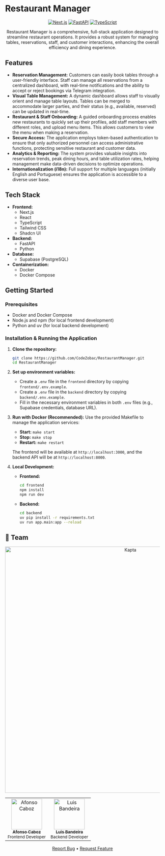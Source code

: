 # Restaurant Manager

<div align="center">

[![Next.js](https://img.shields.io/badge/Next.js-15.3.4-black?style=flat-square&logo=next.js)](https://nextjs.org/)
[![FastAPI](https://img.shields.io/badge/FastAPI-0.104.0-009688?style=flat-square&logo=fastapi)](https://fastapi.tiangolo.com/)
[![TypeScript](https://img.shields.io/badge/TypeScript-5-blue?style=flat-square&logo=typescript)](https://www.typescriptlang.org/)

</div>

<div align="center">

Restaurant Manager is a comprehensive, full-stack application designed to streamline restaurant operations. It provides a robust system for managing tables, reservations, staff, and customer interactions, enhancing the overall efficiency and dining experience.

</div>

## Features

*   **Reservation Management:** Customers can easily book tables through a user-friendly interface. Staff can manage all reservations from a centralized dashboard, with real-time notifications and the ability to accept or reject bookings via Telegram integration.
*   **Visual Table Management:** A dynamic dashboard allows staff to visually orient and manage table layouts. Tables can be merged to accommodate larger parties, and their status (e.g., available, reserved) can be updated in real-time.
*   **Restaurant & Staff Onboarding:** A guided onboarding process enables new restaurants to quickly set up their profiles, add staff members with different roles, and upload menu items. This allows customers to view the menu when making a reservation.
*   **Secure Access:** The application employs token-based authentication to ensure that only authorized personnel can access administrative functions, protecting sensitive restaurant and customer data.
*   **Analytics & Reporting:** The system provides valuable insights into reservation trends, peak dining hours, and table utilization rates, helping management make data-driven decisions to optimize operations.
*   **Internationalization (i18n):** Full support for multiple languages (initially English and Portuguese) ensures the application is accessible to a diverse user base.

## Tech Stack

*   **Frontend:**
    *   Next.js
    *   React
    *   TypeScript
    *   Tailwind CSS
    *   Shadcn UI
*   **Backend:**
    *   FastAPI
    *   Python
*   **Database:**
    *   Supabase (PostgreSQL)
*   **Containerization:**
    *   Docker
    *   Docker Compose

## Getting Started

### Prerequisites

*   Docker and Docker Compose
*   Node.js and npm (for local frontend development)
*   Python and uv (for local backend development)

### Installation & Running the Application

1.  **Clone the repository:**
    ```bash
    git clone https://github.com/CodeZobac/RestaurantManager.git
    cd RestaurantManager
    ```

2.  **Set up environment variables:**
    *   Create a `.env` file in the `frontend` directory by copying `frontend/.env.example`.
    *   Create a `.env` file in the `backend` directory by copying `backend/.env.example`.
    *   Fill in the necessary environment variables in both `.env` files (e.g., Supabase credentials, database URL).

3.  **Run with Docker (Recommended):**
    Use the provided Makefile to manage the application services:
    *   **Start:** `make start`
    *   **Stop:** `make stop`
    *   **Restart:** `make restart`

    The frontend will be available at `http://localhost:3000`, and the backend API will be at `http://localhost:8000`.

4.  **Local Development:**
    *   **Frontend:**
        ```bash
        cd frontend
        npm install
        npm run dev
        ```
    *   **Backend:**
        ```bash
        cd backend
        uv pip install -r requirements.txt
        uv run app.main:app --reload
        ```

## 👥 Team

<div align="center">
  <a href="https://kapta.pt">
    <img src="https://media.licdn.com/dms/image/v2/D4D3DAQEhPIKnSrFifw/image-scale_191_1128/image-scale_191_1128/0/1727791287468/kapta_pt_cover?e=1751587200&v=beta&t=uS-YRAg1XublVAcncXsopgLlS6_PAHrAFzjSpioqJPk" width="800px;" alt="Kapta"/>
  </a>
</div>

<table align="center">
  <tr>
    <td align="center">
      <a href="https://github.com/CodeZobac">
        <img src="https://github.com/CodeZobac.png" width="100px;" alt="Afonso Caboz"/>
        <br />
        <sub><b>Afonso Caboz</b></sub>
      </a>
      <br />
      <sub>Frontend Developer</sub>
    </td>
    <td align="center">
      <a href="https://github.com/LuisBBandeira">
        <img src="https://github.com/LuisBBandeira.png" width="100px;" alt="Luis Bandeira"/>
        <br />
        <sub><b>Luis Bandeira</b></sub>
      </a>
      <br />
      <sub>Backend Developer</sub>
    </td>
  </tr>
</table>

<div align="center">

[Report Bug](https://github.com/CodeZobac/RestaurantManager/issues) • [Request Feature](https://github.com/CodeZobac/RestaurantManager/issues) 

</div>
